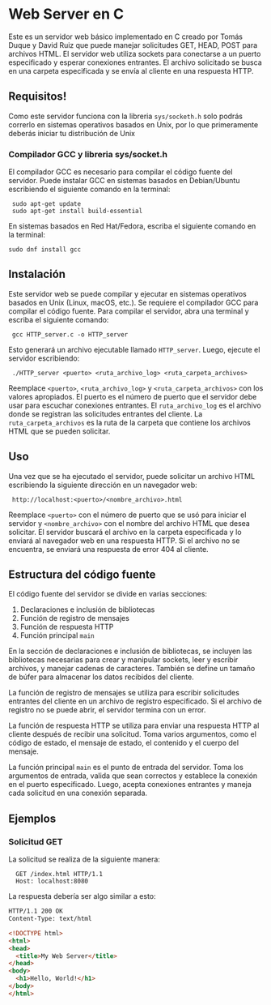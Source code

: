 # Web Server en C
Este es un servidor web básico implementado en C creado por Tomás Duque y David Ruiz que puede manejar solicitudes GET, HEAD, POST para archivos HTML. El servidor web utiliza sockets para conectarse a un puerto especificado y esperar conexiones entrantes. El archivo solicitado se busca en una carpeta especificada y se envía al cliente en una respuesta HTTP.

## Requisitos!

Como este servidor funciona con la libreria `sys/socketh.h` solo podrás correrlo en sistemas operativos basados en Unix, por lo que primeramente deberás iniciar tu distribución de Unix

### Compilador GCC y libreria sys/socket.h

El compilador GCC es necesario para compilar el código fuente del servidor. Puede instalar GCC en sistemas basados en Debian/Ubuntu escribiendo el siguiente comando en la terminal:

```
 sudo apt-get update
 sudo apt-get install build-essential
```

En sistemas basados en Red Hat/Fedora, escriba el siguiente comando en la terminal:

```
sudo dnf install gcc
```

## Instalación
Este servidor web se puede compilar y ejecutar en sistemas operativos basados en Unix (Linux, macOS, etc.). Se requiere el compilador GCC para compilar el código fuente. Para compilar el servidor, abra una terminal y escriba el siguiente comando:

```
 gcc HTTP_server.c -o HTTP_server
```

Esto generará un archivo ejecutable llamado `HTTP_server`. Luego, ejecute el servidor escribiendo:

```
 ./HTTP_server <puerto> <ruta_archivo_log> <ruta_carpeta_archivos>
```

Reemplace `<puerto>`, `<ruta_archivo_log>` y `<ruta_carpeta_archivos>` con los valores apropiados. El puerto es el número de puerto que el servidor debe usar para escuchar conexiones entrantes. El `ruta_archivo_log` es el archivo donde se registran las solicitudes entrantes del cliente. La `ruta_carpeta_archivos` es la ruta de la carpeta que contiene los archivos HTML que se pueden solicitar.

## Uso

Una vez que se ha ejecutado el servidor, puede solicitar un archivo HTML escribiendo la siguiente dirección en un navegador web:

```
 http://localhost:<puerto>/<nombre_archivo>.html
```

Reemplace `<puerto>` con el número de puerto que se usó para iniciar el servidor y `<nombre_archivo>` con el nombre del archivo HTML que desea solicitar. El servidor buscará el archivo en la carpeta especificada y lo enviará al navegador web en una respuesta HTTP. Si el archivo no se encuentra, se enviará una respuesta de error 404 al cliente.

## Estructura del código fuente

El código fuente del servidor se divide en varias secciones:

1. Declaraciones e inclusión de bibliotecas
2. Función de registro de mensajes
3. Función de respuesta HTTP
4. Función principal `main`

En la sección de declaraciones e inclusión de bibliotecas, se incluyen las bibliotecas necesarias para crear y manipular sockets, leer y escribir archivos, y manejar cadenas de caracteres. También se define un tamaño de búfer para almacenar los datos recibidos del cliente.

La función de registro de mensajes se utiliza para escribir solicitudes entrantes del cliente en un archivo de registro especificado. Si el archivo de registro no se puede abrir, el servidor termina con un error.

La función de respuesta HTTP se utiliza para enviar una respuesta HTTP al cliente después de recibir una solicitud. Toma varios argumentos, como el código de estado, el mensaje de estado, el contenido y el cuerpo del mensaje.

La función principal `main` es el punto de entrada del servidor. Toma los argumentos de entrada, valida que sean correctos y establece la conexión en el puerto especificado. Luego, acepta conexiones entrantes y maneja cada solicitud en una conexión separada.


## Ejemplos

### Solicitud GET
La solicitud se realiza de la siguiente manera:

```
  GET /index.html HTTP/1.1
  Host: localhost:8080
```

La respuesta debería ser algo similar a esto:

  ```HTML
  HTTP/1.1 200 OK
  Content-Type: text/html

  <!DOCTYPE html>
  <html>
  <head>
    <title>My Web Server</title>
  </head>
  <body>
    <h1>Hello, World!</h1>
  </body>
  </html>
  ```

